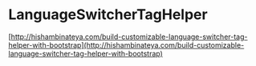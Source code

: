 # LanguageSwitcherTagHelper

[http://hishambinateya.com/build-customizable-language-switcher-tag-helper-with-bootstrap](http://hishambinateya.com/build-customizable-language-switcher-tag-helper-with-bootstrap)